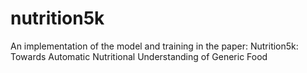 # nutrition5k
An implementation of the model and training in the paper: Nutrition5k: Towards Automatic Nutritional Understanding of Generic Food
